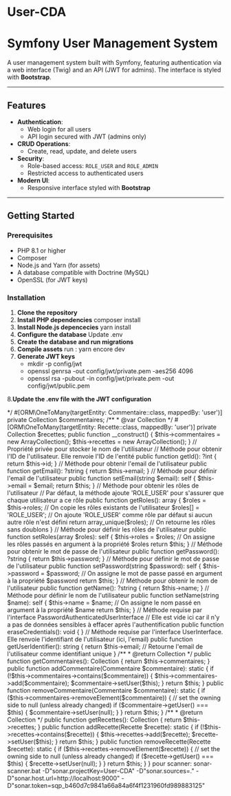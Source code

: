 # User-CDA
# **Symfony User Management System**

A user management system built with Symfony, featuring authentication via a web interface (Twig) and an API (JWT for admins). The interface is styled with **Bootstrap**.

---

## **Features**

- **Authentication**:
  - Web login for all users
  - API login secured with JWT (admins only)
- **CRUD Operations**:
  - Create, read, update, and delete users
- **Security**:
  - Role-based access: `ROLE_USER` and `ROLE_ADMIN`
  - Restricted access to authenticated users
- **Modern UI**:
  - Responsive interface styled with **Bootstrap**

---

## **Getting Started**

### **Prerequisites**

- PHP 8.1 or higher
- Composer
- Node.js and Yarn (for assets)
- A database compatible with Doctrine (MySQL)
- OpenSSL (for JWT keys)

### **Installation**

1. **Clone the repository**
2. **Install PHP dependencies** composer install
3. **Install Node.js depencecies** yarn install
4. **Configure the database** Update .env
5. **Create the database and run migrations**
6. **Compile assets** run : yarn encore dev
7. **Generate JWT keys**
     - mkdir -p config/jwt
     - openssl genrsa -out config/jwt/private.pem -aes256 4096
     - openssl rsa -pubout -in config/jwt/private.pem -out config/jwt/public.pem
   
8.**Update the .env file with the JWT configuration**

<?php

// Déclaration du namespace. Cela indique que cette classe appartient à l'espace "App\Entity"
// Cette classe représente une entité utilisateur qui est mappée à la base de données
namespace App\Entity;

use Doctrine\Common\Collections\ArrayCollection;
use Doctrine\Common\Collections\Collection;
use Doctrine\ORM\Mapping as ORM; // On importe les annotations de Doctrine pour gérer la persistance des données en base de données
use Symfony\Component\Security\Core\User\UserInterface; // On importe l'interface UserInterface de Symfony pour la gestion des utilisateurs
use Symfony\Component\Security\Core\User\PasswordAuthenticatedUserInterface; // On importe PasswordAuthenticatedUserInterface pour gérer l'authentification avec mot de passe
use Symfony\Component\Serializer\Annotation\Groups;

#[ORM\Entity] // Cette annotation indique à Doctrine que cette classe est une entité et qu'elle sera mappée à une table en base de données
class User implements UserInterface, PasswordAuthenticatedUserInterface // La classe User implémente UserInterface et PasswordAuthenticatedUserInterface, ce qui signifie que cette classe doit gérer les informations d'authentification de l'utilisateur
{
    #[ORM\Id] // Cette annotation indique que la propriété suivante (id) est la clé primaire de l'entité
    #[ORM\GeneratedValue] // Cette annotation indique que la valeur de la clé primaire sera générée automatiquement par la base de données
    #[ORM\Column] // Cette annotation définit cette propriété comme une colonne en base de données.
    private ?int $id = null; // Propriété privée pour stocker l'ID de l'utilisateur. Elle est de type int et peut être nulle (lors de la création de l'utilisateur)

    #[ORM\Column(length: 180, unique: true)] // La colonne 'email' est unique et doit être d'une longueur maximale de 180 caractères
    #[Groups(['users.read'])]
    private ?string $email = null; // Propriété privée pour stocker l'email de l'utilisateur

    #[ORM\Column] // Cette annotation définit la propriété suivante comme une colonne de la table
    private array $roles = []; // Propriété privée pour stocker les rôles de l'utilisateur sous forme de tableau

    #[ORM\Column] // Cette annotation définit la propriété suivante comme une colonne de la table
    private ?string $password = null; // Propriété privée pour stocker le mot de passe de l'utilisateur

    #[Groups(['users.read'])]
    #[ORM\Column(length: 50)] // La propriété 'name' est une colonne avec une longueur maximale de 50 caractères
    private ?string $name = null;

    /**
     * @var Collection<int, Commentaire>
     */
    #[ORM\OneToMany(targetEntity: Commentaire::class, mappedBy: 'user')]
    private Collection $commentaires;

    /**
     * @var Collection<int, Recette>
     */
    #[ORM\OneToMany(targetEntity: Recette::class, mappedBy: 'user')]
    private Collection $recettes;

    public function __construct()
    {
        $this->commentaires = new ArrayCollection();
        $this->recettes = new ArrayCollection();
    } // Propriété privée pour stocker le nom de l'utilisateur

    // Méthode pour obtenir l'ID de l'utilisateur. Elle renvoie l'ID de l'entité
    public function getId(): ?int { return $this->id; }

    // Méthode pour obtenir l'email de l'utilisateur
    public function getEmail(): ?string { return $this->email; }

    // Méthode pour définir l'email de l'utilisateur
    public function setEmail(string $email): self { 
        $this->email = $email;
        return $this;
    }

    // Méthode pour obtenir les rôles de l'utilisateur
    // Par défaut, la méthode ajoute 'ROLE_USER' pour s'assurer que chaque utilisateur a ce rôle
    public function getRoles(): array
    {
        $roles = $this->roles; // On copie les rôles existants de l'utilisateur
        $roles[] = 'ROLE_USER'; // On ajoute 'ROLE_USER' comme rôle par défaut si aucun autre rôle n'est défini
        return array_unique($roles); // On retourne les rôles sans doublons
    }

    // Méthode pour définir les rôles de l'utilisateur
    public function setRoles(array $roles): self { 
        $this->roles = $roles; // On assigne les rôles passés en argument à la propriété $roles
        return $this; 
    }

    // Méthode pour obtenir le mot de passe de l'utilisateur
    public function getPassword(): ?string { return $this->password; }

    // Méthode pour définir le mot de passe de l'utilisateur
    public function setPassword(string $password): self { 
        $this->password = $password; // On assigne le mot de passe passé en argument à la propriété $password
        return $this; 
    }

    // Méthode pour obtenir le nom de l'utilisateur
    public function getName(): ?string { return $this->name; }

    // Méthode pour définir le nom de l'utilisateur
    public function setName(string $name): self { 
        $this->name = $name; // On assigne le nom passé en argument à la propriété $name
        return $this; 
    }

    // Méthode requise par l'interface PasswordAuthenticatedUserInterface
    // Elle est vide ici car il n'y a pas de données sensibles à effacer après l'authentification
    public function eraseCredentials(): void 
    {
    }

    // Méthode requise par l'interface UserInterface. Elle renvoie l'identifiant de l'utilisateur (ici, l'email)
    public function getUserIdentifier(): string 
    {
        return $this->email; // Retourne l'email de l'utilisateur comme identifiant unique
    }

    /**
     * @return Collection<int, Commentaire>
     */
    public function getCommentaires(): Collection
    {
        return $this->commentaires;
    }

    public function addCommentaire(Commentaire $commentaire): static
    {
        if (!$this->commentaires->contains($commentaire)) {
            $this->commentaires->add($commentaire);
            $commentaire->setUser($this);
        }

        return $this;
    }

    public function removeCommentaire(Commentaire $commentaire): static
    {
        if ($this->commentaires->removeElement($commentaire)) {
            // set the owning side to null (unless already changed)
            if ($commentaire->getUser() === $this) {
                $commentaire->setUser(null);
            }
        }

        return $this;
    }

    /**
     * @return Collection<int, Recette>
     */
    public function getRecettes(): Collection
    {
        return $this->recettes;
    }

    public function addRecette(Recette $recette): static
    {
        if (!$this->recettes->contains($recette)) {
            $this->recettes->add($recette);
            $recette->setUser($this);
        }

        return $this;
    }

    public function removeRecette(Recette $recette): static
    {
        if ($this->recettes->removeElement($recette)) {
            // set the owning side to null (unless already changed)
            if ($recette->getUser() === $this) {
                $recette->setUser(null);
            }
        }

        return $this;
    }
}

pour scanner:

sonar-scanner.bat -D"sonar.projectKey=User-CDA" -D"sonar.sources=." -D"sonar.host.url=http://localhost:9000" -D"sonar.token=sqp_b460d7c9841a66a84a6f4f1231960fd989883125"




